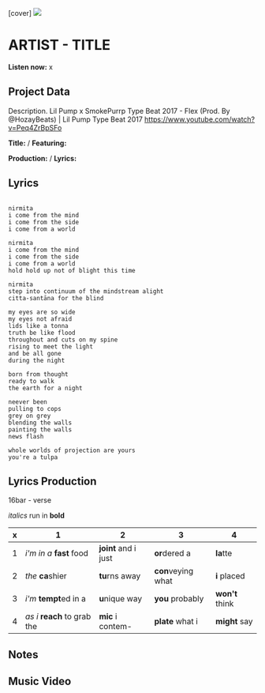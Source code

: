 [cover] ![](57175019_319474918741616_8502199518755923887_n.jpg)

# ARTIST - TITLE

**Listen now:** x

## Project Data

Description.
Lil Pump x SmokePurrp Type Beat 2017 - Flex (Prod. By @HozayBeats) | Lil Pump Type Beat 2017
https://www.youtube.com/watch?v=Peq4ZrBpSFo

**Title:**  / **Featuring:** 

**Production:**  / **Lyrics:** 

## Lyrics

```

nirmita
i come from the mind
i come from the side
i come from a world

nirmita
i come from the mind
i come from the side
i come from a world
hold hold up not of blight this time

nirmita
step into continuum of the mindstream alight 
citta-santāna for the blind

my eyes are so wide
my eyes not afraid
lids like a tonna
truth be like flood
throughout and cuts on my spine
rising to meet the light
and be all gone 
during the night

born from thought
ready to walk
the earth for a night

neever been
pulling to cops
grey on grey
blending the walls
painting the walls
news flash 

whole worlds of projection are yours
you're a tulpa

```

## Lyrics Production

16bar - verse

*italics* run in
**bold**

| x | 1 | 2 | 3 | 4 |
|---|---|---|---|---|
| 1 | *i'm in a* **fast** food | **joint** and i just  | **or**dered a  | **la**tte  |
| 2 | *the* **ca**shier | **tu**rns away  |  **con**veying what |  **i** placed |
| 3 | *i'm* **tempt**ed in a | **u**nique way  |  **you** probably |  **won't** think |
| 4 | *as i* **reach** to grab the |  **mic** i contem-  | **plate** what i | **might** say |

## Notes

## Music Video
